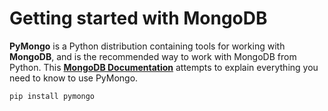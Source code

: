 # Getting started with MongoDB



**PyMongo** is a Python distribution containing tools for working with **MongoDB**, and is the recommended way to work with MongoDB from Python. This **[MongoDB Documentation](https://pymongo.readthedocs.io/en/stable/)** attempts to explain everything you need to know to use PyMongo.

```
pip install pymongo
```
